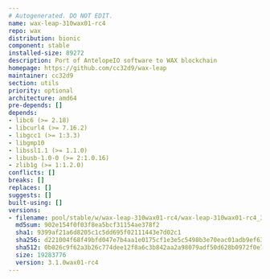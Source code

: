 ```yaml
---
# Autogenerated. DO NOT EDIT.
name: wax-leap-310wax01-rc4
repo: wax
distribution: bionic
component: stable
installed-size: 89272
description: Port of AntelopeIO software to WAX blockchain
homepage: https://github.com/cc32d9/wax-leap
maintainer: cc32d9
section: utils
priority: optional
architecture: amd64
pre-depends: []
depends:
- libc6 (>= 2.18)
- libcurl4 (>= 7.16.2)
- libgcc1 (>= 1:3.3)
- libgmp10
- libssl1.1 (>= 1.1.0)
- libusb-1.0-0 (>= 2:1.0.16)
- zlib1g (>= 1:1.2.0)
conflicts: []
breaks: []
replaces: []
suggests: []
built-using: []
versions:
- filename: pool/stable/w/wax-leap-310wax01-rc4/wax-leap-310wax01-rc4_3.1.0wax01-rc4-ubuntu-18.04_amd64.deb
  md5sum: 902e154f0f03f8ea5bcf31154ae378f2
  sha1: 9399af21a6d8205c1c5dd695f02111443e7d02c1
  sha256: d221004f68f49bfd047e7b4aa1e0175cf1e3e5c5498b3e70eac01adb9ef63a48
  sha512: 0b026c9f62a3b26c774dee12f8a6c3b842aa2a98079adf50d628b0972f0e77e5ce33b3235b28983c2560de11da53fbc8d4887f7836f4c8fadb992122cb576521
  size: 19283776
  version: 3.1.0wax01-rc4
---
```

